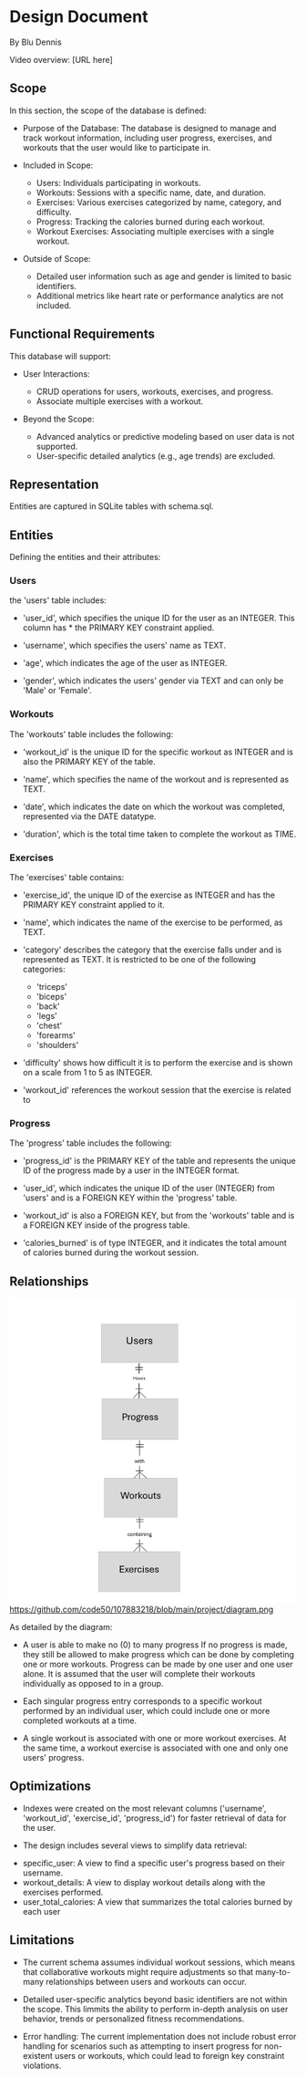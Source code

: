 # Design Document

By Blu Dennis

Video overview: [URL here]

## Scope

In this section, the scope of the database is defined:

* Purpose of the Database: The database is designed to manage and track workout information, including user progress, exercises, and workouts that the user would like to participate in.

* Included in Scope:
    - Users: Individuals participating in workouts.
    - Workouts: Sessions with a specific name, date, and duration.
    - Exercises: Various exercises categorized by name, category, and difficulty.
    - Progress: Tracking the calories burned during each workout.
    - Workout Exercises: Associating multiple exercises with a single workout.

* Outside of Scope:
    - Detailed user information such as age and gender is limited to basic identifiers.
    - Additional metrics like heart rate or performance analytics are not included.

## Functional Requirements

This database will support:

* User Interactions:
    - CRUD operations for users, workouts, exercises, and progress.
    - Associate multiple exercises with a workout.

* Beyond the Scope:
    - Advanced analytics or predictive modeling based on user data is not supported.
    - User-specific detailed analytics (e.g., age trends) are excluded.

## Representation

Entities are captured in SQLite tables with schema.sql.

## Entities

Defining the entities and their attributes:

### Users
the 'users' table includes:

* 'user_id', which specifies the unique ID for the user as an INTEGER. This column has * the PRIMARY KEY constraint applied.

* 'username', which specifies the users' name as TEXT.

* 'age', which indicates the age of the user as INTEGER.

* 'gender', which indicates the users' gender via TEXT and can only be 'Male' or 'Female'.

### Workouts
The 'workouts' table includes the following:

* 'workout_id' is the unique ID for the specific workout as INTEGER and is also the PRIMARY KEY of the table.

* 'name', which specifies the name of the workout and is represented as TEXT.

* 'date', which indicates the date on which the workout was completed, represented via the DATE datatype.

* 'duration', which is the total time taken to complete the workout as TIME.

### Exercises
The 'exercises' table contains:

* 'exercise_id', the unique ID of the exercise as INTEGER and has the PRIMARY KEY constraint applied to it.

* 'name', which indicates the name of the exercise to be performed, as TEXT.

* 'category' describes the category that the exercise falls under and is represented as TEXT. It is restricted to be one of the following categories:
    - 'triceps'
    - 'biceps'
    - 'back'
    - 'legs'
    - 'chest'
    - 'forearms'
    - 'shoulders'

* 'difficulty' shows how difficult it is to perform the exercise and is shown on a scale from 1 to 5 as INTEGER.

*  'workout_id' references the workout session that the exercise is related to 

### Progress
The 'progress' table includes the following:

* 'progress_id' is the PRIMARY KEY of the table and represents the unique ID of the progress made by a user in the INTEGER format.

* 'user_id', which indicates the unique ID of the user (INTEGER) from 'users' and is a FOREIGN KEY within the 'progress' table.

* 'workout_id' is also a FOREIGN KEY, but from the 'workouts' table and is a FOREIGN KEY inside of the progress table.

* 'calories_burned' is of type INTEGER, and it indicates the total amount of calories burned during the workout session.

## Relationships

![diagram](diagram.png)
https://github.com/code50/107883218/blob/main/project/diagram.png

As detailed by the diagram:

* A user is able to make no (0) to many progress If no progress is made, they still be allowed to make progress which can be done by completing one or more workouts. Progress can be made by one user and one user alone. It is assumed that the user will complete their workouts individually as opposed to in a group.

* Each singular progress entry corresponds to a specific workout performed by an individual user, which could include one or more completed workouts at a time.

* A single workout is associated with one or more workout exercises. At the same time, a workout exercise is associated with one and only one users' progress.

## Optimizations

* Indexes were created on the most relevant columns ('username', 'workout_id', 'exercise_id', 'progress_id') for faster retrieval of data for the user.

* The design includes several views to simplify data retrieval:
- specific_user: A view to find a specific user's progress based on their username.
- workout_details: A view to display workout details along with the exercises performed.
- user_total_calories: A view that summarizes the total calories burned by each user

## Limitations

* The current schema assumes individual workout sessions, which means that collaborative workouts might require adjustments so that many-to-many relationships between users and workouts can occur.

* Detailed user-specific analytics beyond basic identifiers are not within the scope. This limmits the ability to perform in-depth analysis on user behavior, trends or personalized fitness recommendations.

* Error handling: The current implementation does not include robust error handling for scenarios such as attempting to insert progress for non-existent users or workouts, which could lead to foreign key constraint violations.


